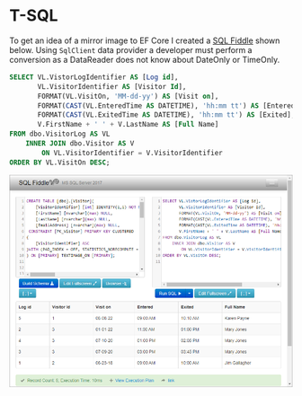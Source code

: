 # T-SQL

To get an idea of a mirror image to EF Core I created a [SQL Fiddle](http://sqlfiddle.com/#!18/6cb0c/4) shown below. Using `SqlClient` data provider a developer must perform a conversion as a DataReader does not know about DateOnly or TimeOnly.

```sql
SELECT VL.VistorLogIdentifier AS [Log id],
       VL.VisitorIdentifier AS [Visitor Id],
       FORMAT(VL.VisitOn, 'MM-dd-yy') AS [Visit on],
       FORMAT(CAST(VL.EnteredTime AS DATETIME), 'hh:mm tt') AS [Entered],
       FORMAT(CAST(VL.ExitedTime AS DATETIME), 'hh:mm tt') AS [Exited],
       V.FirstName + ' ' + V.LastName AS [Full Name]
FROM dbo.VisitorLog AS VL
    INNER JOIN dbo.Visitor AS V
        ON VL.VisitorIdentifier = V.VisitorIdentifier
ORDER BY VL.VisitOn DESC;
```

![x](assets/Fiddle.png)